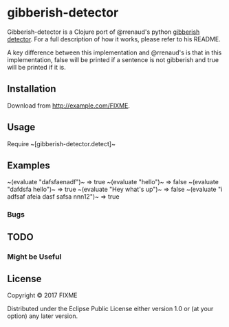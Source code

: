 # gibberish-detector

Gibberish-detector is a Clojure port of @rrenaud's python [gibberish detector](https://github.com/rrenaud/Gibberish-Detector).
For a full description of how it works, please refer to his README.

A key difference between this implementation and @rrenaud's is that in this implementation, false will be printed if a sentence is not gibberish and true will be printed if it is.

## Installation

Download from http://example.com/FIXME.

## Usage

Require ~[gibberish-detector.detect]~


## Examples

~(evaluate "dafsfaenadf")~ => true
~(evaluate "hello")~ => false
~(evaluate "dafdsfa hello")~ => true
~(evaluate "Hey what's up")~ => false
~(evaluate "i adfsaf afeia dasf safsa nnn12")~ => true

### Bugs

## TODO

### Might be Useful

## License

Copyright © 2017 FIXME

Distributed under the Eclipse Public License either version 1.0 or (at
your option) any later version.
